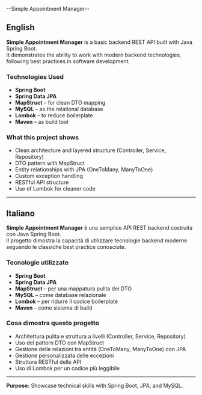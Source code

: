 --Simple Appointment Manager--

## English

**Simple Appointment Manager** is a basic backend REST API built with Java Spring Boot.  
It demonstrates the ability to work with modern backend technologies, following best practices in software development.

### Technologies Used
- **Spring Boot**
- **Spring Data JPA**
- **MapStruct** – for clean DTO mapping
- **MySQL** – as the relational database
- **Lombok** – to reduce boilerplate
- **Maven** – as build tool

### What this project shows
- Clean architecture and layered structure (Controller, Service, Repository)
- DTO pattern with MapStruct
- Entity relationships with JPA (OneToMany, ManyToOne)
- Custom exception handling
- RESTful API structure
- Use of Lombok for cleaner code

---

## Italiano

**Simple Appointment Manager** è una semplice API REST backend costruita con Java Spring Boot.  
Il progetto dimostra la capacità di utilizzare tecnologie backend moderne seguendo le classiche best practice conosciute.

### Tecnologie utilizzate
- **Spring Boot**
- **Spring Data JPA**
- **MapStruct** – per una mappatura pulita dei DTO
- **MySQL** – come database relazionale
- **Lombok** – per ridurre il codice boilerplate
- **Maven** – come sistema di build

### Cosa dimostra questo progetto
- Architettura pulita e struttura a livelli (Controller, Service, Repository)
- Uso del pattern DTO con MapStruct
- Gestione delle relazioni tra entità (OneToMany, ManyToOne) con JPA
- Gestione personalizzata delle eccezioni
- Struttura RESTful delle API
- Uso di Lombok per un codice più leggibile

---

**Purpose:** Showcase technical skills with Spring Boot, JPA, and MySQL.
